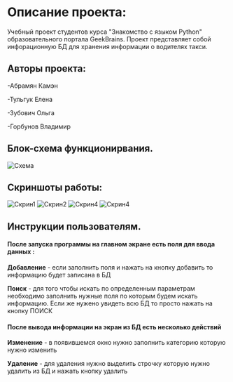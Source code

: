 # Описание проекта:
Учебный проект студентов курса "Знакомство с языком Python" образовательного портала GeekBrains.
Проект представляет собой инфорационную БД для хранения информации о водителях такси.


## Авторы проекта:


-Абрамян Камэн

-Тульгук Елена

-Зубович Ольга

-Горбунов Владимир

## Блок-схема функционирвания.

<image src="https://i.ibb.co/NsdK8Pk/Untitled-Diagram-2.jpg" alt="Схема">

## Скриншоты работы: 

<img alt="Скрин1" src="https://i.ibb.co/rZp2cMx/2022-11-23-12-41-41.png">

  
<img alt="Скрин2" src="https://i.ibb.co/HCGfsq7/2022-11-23-12-42-01.png">

  
<img alt="Скрин4" src="https://i.ibb.co/XkP2yXJ/2022-11-23-12-42-21.png">

 
<img alt="Скрин4" src="https://i.ibb.co/JpjR38V/2022-11-23-12-42-35.png">


## Инструкции пользователям.
#### После запуска программы на главном экране есть поля для ввода данных :

**Добавление** - если заполнить поля и нажать на кнопку добавить то информацию будет записана в БД

**Поиск** - для того чтобы искать по определенным параметрам необходимо заполнить нужные поля по которым будем искать информацию.
Если же нужено увидеть всю БД то просто нажать на кнопку ПОИСК

#### После вывода информации на экран из БД есть несколько действий

**Изменение** - в появившемся окно нужно заполнить категорию которую нужно изменить

**Удаление** - для удаления нужно выделить строчку которую нужно удалить из БД и нажать кнопку удалить
